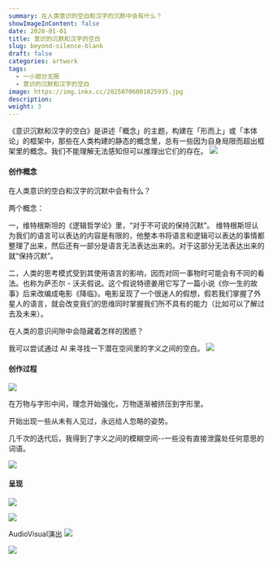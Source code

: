 ```yaml
---
summary: 在人类意识的空白和汉字的沉默中会有什么？
showImageInContent: false
date: 2020-01-01
title: 意识的沉默和汉字的空白
slug: beyond-silence-blank
draft: false
categories: artwork
tags:
  - 一小部分无限
  - 意识的沉默和汉字的空白
image: https://img.inkx.cc/20250706001025935.jpg
description:
weight: 3
---
```

《意识沉默和汉字的空白》是讲述「概念」的主题，构建在「形而上」或「本体论」的框架中，那些在人类构建的静态的概念里，总有一些因为自身局限而超出框架里的概念。我们不能理解无法感知但可以推理出它们的存在。
![](https://img.inkx.cc/20250706001025935.jpg)
#### 创作概念
在人类意识的空白和汉字的沉默中会有什么？

两个概念：

一，维特根斯坦的《逻辑哲学论》里，“对于不可说的保持沉默”。
维特根斯坦认为我们的语言可以表达的内容是有限的，他整本书将语言和逻辑可以表达的事情都整理了出来，然后还有一部分是语言无法表达出来的。对于这部分无法表达出来的就“保持沉默”。

二，人类的思考模式受到其使用语言的影响，因而对同一事物时可能会有不同的看法。也称为萨丕尔 - 沃夫假说。这个假说特德姜用它写了一篇小说《你一生的故事》后来改编成电影《降临》。电影呈现了一个很迷人的假想，假若我们掌握了外星人的语言，就会改变我们的思维同时掌握我们所不具有的能力（比如可以了解过去及未来）。

在人类的意识间隙中会隐藏着怎样的困惑？

我可以尝试通过 AI 来寻找一下潜在空间里的字义之间的空白。
![](https://img.inkx.cc/20250620165853223.png)

#### 创作过程
![](https://img.inkx.cc/20250620165853224.png)

在万物与字形中间，理念开始强化，万物逐渐被挤压到字形里。

开始出现一些从未有人见过，永远给人忽略的姿势。

几千次的迭代后，我得到了字义之间的模糊空间--一些没有直接泄露处任何意思的词语。

![](https://img.inkx.cc/20250620165853225.png)

#### 呈现

![](https://img.inkx.cc/20250620165853226.png)

![](https://img.inkx.cc/20250620165853227.png)

AudioVisual演出
![](https://img.inkx.cc/20250620165853228.png)




![](https://img.inkx.cc/20250706001115294.jpg)